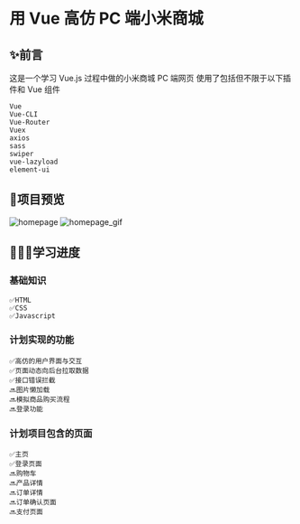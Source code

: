 # 用 Vue 高仿 PC 端小米商城 

## ✨前言
这是一个学习 Vue.js 过程中做的小米商城 PC 端网页
使用了包括但不限于以下插件和 Vue 组件
```
Vue
Vue-CLI
Vue-Router
Vuex
axios
sass
swiper
vue-lazyload
element-ui
```
## 👀项目预览
![homepage](https://tva1.sinaimg.cn/large/007S8ZIlgy1gewoa5gylpj31hc0u0kjl.jpg)
![homepage_gif](https://tva1.sinaimg.cn/large/007S8ZIlgy1gewokd9y9bg313l0ixnpe.gif)

## 👨🏻‍🎓学习进度
### 基础知识
```
✅HTML
✅CSS
✅Javascript
```
### 计划实现的功能
```
✅高仿的用户界面与交互
✅页面动态向后台拉取数据
✅接口错误拦截
🔜图片懒加载
🔜模拟商品购买流程
🔜登录功能
```
### 计划项目包含的页面
```
✅主页
✅登录页面
🔜购物车
🔜产品详情
🔜订单详情
🔜订单确认页面
🔜支付页面
```
